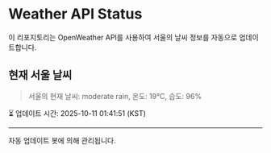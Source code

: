 
# Weather API Status

이 리포지토리는 OpenWeather API를 사용하여 서울의 날씨 정보를 자동으로 업데이트합니다.

## 현재 서울 날씨
> 서울의 현재 날씨: moderate rain, 온도: 19°C, 습도: 96%

⏳ 업데이트 시간: 2025-10-11 01:41:51 (KST)

---
자동 업데이트 봇에 의해 관리됩니다.
